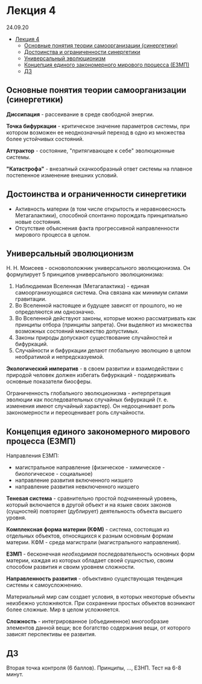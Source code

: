 # Лекция 4

24.09.20

- [Лекция 4](#лекция-4)
  - [Основные понятия теории самоорганизации (синергетики)](#основные-понятия-теории-самоорганизации-синергетики)
  - [Достоинства и ограниченности синергетики](#достоинства-и-ограниченности-синергетики)
  - [Универсальный эволюционизм](#универсальный-эволюционизм)
  - [Концепция единого закономерного мирового процесса (ЕЗМП)](#концепция-единого-закономерного-мирового-процесса-езмп)
  - [ДЗ](#дз)

## Основные понятия теории самоорганизации (синергетики)

__Диссипация__ - рассеивание в среде свободной энергии.

__Точка бифуркации__ - критическое значение параметров системы, при котором возможен ее неоднозначный переход в одно из множества более устойчивых состояний.

__Аттрактор__ - состояние, "притягивающее к себе" эволюционные системы.

__"Катастрофа"__ - внезапный скачкообразный ответ системы на плавное постепенное изменение внешних условий.

## Достоинства и ограниченности синергетики

- Активность материи (в том числе открытость и неравновесность Метагалактики), способной спонтанно порождать принципиально новые состояния.
- Отсутствие объяснения факта прогрессивной направленности мирового процесса в целом.

## Универсальный эволюционизм

Н. Н. Моисеев - основоположник универсального эволюционизма. Он формулирует 5 принципов универсального эволюционизма:

1. Наблюдаемая Вселенная (Метагалактика) - единая самоорганизующаяся система. Она связана как минимум силами гравитации.
2. Во Вселенной настоящее и будущее зависят от прошлого, но не определяются им однозначно.
3. Во Вселенной действуют законы, которые можно рассматривать как принципы отбора (принципы запрета). Они выделяют из множества возможных состояний множество допустимых.
4. Законы природы допускают существование случайностей и бифуркаций.
5. Случайности и бифуркации делают глобальную эволюцию в целом необратимой и непредсказуемой.

__Экологический императив__ - в своем развитии и взаимодействии с природой человек должен избегать бифуркаций - поддерживать основные показатели биосферы.

Ограниченность глобального эволюционизма - интерпретация эволюции как последовательных случайных бифуркаций (т. е. изменения имеют случайный характер). Он недооценивает роль закономерности и переоценивает роль случайности.

## Концепция единого закономерного мирового процесса (ЕЗМП)

Направления ЕЗМП:

- магистральное направление (физическое - химическое - биологическое - социальное)
- направление развития включенного низшего
- направление развития невключенного низшего

__Теневая система__ - сравнительно простой подчиненный уровень, который включается в другой объект и на языке своих законов (сущностей) повторяет (дублирует) деятельность объекта высшего уровня.

__Комплексная форма материи (КФМ)__ - система, состоящая из отдельных объектов, относящихся к разным основным формам материи. КФМ - среда магистрали (магистрального направления).

__ЕЗМП__ - бесконечная _необходимая_ последовательность основных форм материи, каждая из которых обладает своей сущностью, своим способом развития и своим уровнем сложности.

__Направленность развития__ - объективно существующая тенденция системы к самоусложнению.

Материальный мир сам создает условия, в которых некоторые объекты неизбежно усложняются. При сохранении простых объектов возникают более сложные. Мир в целом усложняется.

__Сложность__ - интегрированное (объединенное) многообразие элементов данной вещи; все богатство содержания вещи, от которого зависят перспективы ее развития.

## ДЗ

Вторая точка контроля (6 баллов). Принципы, ..., ЕЗНП. Тест на 6-8 минут.
